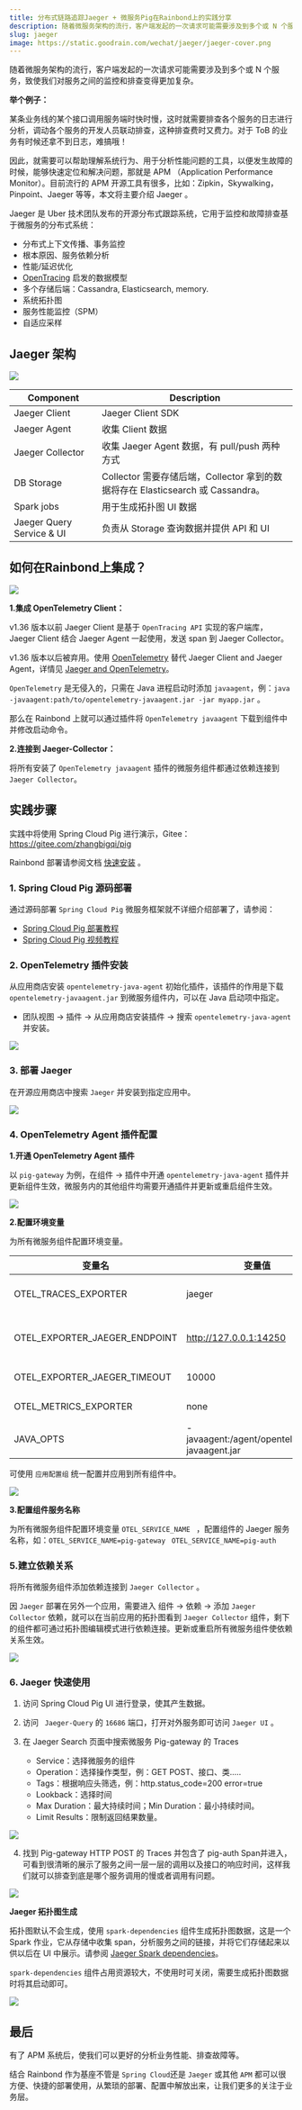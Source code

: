 ```yaml
---
title: 分布式链路追踪Jaeger + 微服务Pig在Rainbond上的实践分享
description: 随着微服务架构的流行，客户端发起的一次请求可能需要涉及到多个或 N 个服务，致使我们对服务之间的监控和排查变得更加复杂
slug: jaeger
image: https://static.goodrain.com/wechat/jaeger/jaeger-cover.png
---
```


随着微服务架构的流行，客户端发起的一次请求可能需要涉及到多个或 N 个服务，致使我们对服务之间的监控和排查变得更加复杂。

**举个例子：**

某条业务线的某个接口调用服务端时快时慢，这时就需要排查各个服务的日志进行分析，调动各个服务的开发人员联动排查，这种排查费时又费力。对于 ToB 的业务有时候还拿不到日志，难搞哦！

因此，就需要可以帮助理解系统行为、用于分析性能问题的工具，以便发生故障的时候，能够快速定位和解决问题，那就是 APM （Application Performance Monitor）。目前流行的 APM 开源工具有很多，比如：Zipkin，Skywalking，Pinpoint、Jaeger 等等，本文将主要介绍 Jaeger 。

Jaeger 是 Uber 技术团队发布的开源分布式跟踪系统，它用于监控和故障排查基于微服务的分布式系统：

- 分布式上下文传播、事务监控
- 根本原因、服务依赖分析
- 性能/延迟优化
- [OpenTracing](http://opentracing.io/) 启发的数据模型
- 多个存储后端：Cassandra, Elasticsearch, memory.
- 系统拓扑图
- 服务性能监控（SPM）
- 自适应采样

## Jaeger 架构

![](https://static.goodrain.com/wechat/jaeger/1.png)

| Component                                     | Description                                                    |
| --------------------------------------------- | -------------------------------------------------------------- |
| Jaeger Client                                 | Jaeger Client SDK                                              |
| Jaeger Agent                                  | 收集 Client 数据                                                   |
| Jaeger Collector                              | 收集 Jaeger Agent 数据，有 pull/push 两种方式                            |
| DB Storage                                    | Collector 需要存储后端，Collector 拿到的数据将存在 Elasticsearch 或 Cassandra。 |
| Spark jobs                                    | 用于生成拓扑图 UI 数据                                                  |
| Jaeger Query Service & UI | 负责从 Storage 查询数据并提供 API 和 UI                                   |

## 如何在Rainbond上集成？

![](https://static.goodrain.com/wechat/jaeger/2.png)

**1.集成 OpenTelemetry Client：**

v1.36 版本以前 Jaeger Client 是基于 `OpenTracing API` 实现的客户端库，Jaeger Client 结合 Jaeger Agent 一起使用，发送 span 到 Jaeger Collector。

v1.36 版本以后被弃用。使用 [OpenTelemetry](https://opentelemetry.io/) 替代  Jaeger Client and Jaeger Agent，详情见 [Jaeger and OpenTelemetry](https://medium.com/jaegertracing/jaeger-and-opentelemetry-1846f701d9f2)。

`OpenTelemetry` 是无侵入的，只需在 Java 进程启动时添加 `javaagent`，例：`java -javaagent:path/to/opentelemetry-javaagent.jar -jar myapp.jar` 。

那么在 Rainbond 上就可以通过插件将 `OpenTelemetry javaagent` 下载到组件中并修改启动命令。

**2.连接到 Jaeger-Collector：**

将所有安装了 `OpenTelemetry javaagent` 插件的微服务组件都通过依赖连接到 `Jaeger Collector`。

## 实践步骤

实践中将使用 Spring Cloud Pig 进行演示，Gitee：https://gitee.com/zhangbigqi/pig

Rainbond 部署请参阅文档 [快速安装](https://www.rainbond.com/docs/quick-start/quick-install) 。

### 1. Spring Cloud Pig 源码部署

通过源码部署 `Spring Cloud Pig` 微服务框架就不详细介绍部署了，请参阅：

- [Spring Cloud Pig 部署教程](https://t.goodrain.com/d/3-springcloud-pig-rainbond)
- [Spring Cloud Pig 视频教程](https://www.bilibili.com/video/BV1MZ4y1b7wW)

### 2. OpenTelemetry 插件安装

从应用商店安装 `opentelemetry-java-agent` 初始化插件，该插件的作用是下载 `opentelemetry-javaagent.jar` 到微服务组件内，可以在 Java 启动项中指定。

- 团队视图 -> 插件 -> 从应用商店安装插件 -> 搜索 `opentelemetry-java-agent` 并安装。

![](https://static.goodrain.com/wechat/jaeger/3.png)

### 3. 部署 Jaeger

在开源应用商店中搜索 `Jaeger` 并安装到指定应用中。

![](https://static.goodrain.com/wechat/jaeger/4.png)

### 4. OpenTelemetry Agent 插件配置

**1.开通 OpenTelemetry Agent 插件**

以 `pig-gateway` 为例，在组件 -> 插件中开通 `opentelemetry-java-agent` 插件并更新组件生效，微服务内的其他组件均需要开通插件并更新或重启组件生效。

![](https://static.goodrain.com/wechat/jaeger/5.png)

**2.配置环境变量**

为所有微服务组件配置环境变量。

| 变量名                                                                                          | 变量值                                                                                                    | 说明                             |
| -------------------------------------------------------------------------------------------- | ------------------------------------------------------------------------------------------------------ | ------------------------------ |
| OTEL_TRACES_EXPORTER                               | jaeger                                                                                                 | 选择 Jaeger exporter             |
| OTEL_EXPORTER_JAEGER_ENDPOINT | http://127.0.0.1:14250 | Jaeger Collector gRPC endpoint |
| OTEL_EXPORTER_JAEGER_TIMEOUT  | 10000                                                                                                  | 超时时间（毫秒）                       |
| OTEL_METRICS_EXPORTER                              | none                                                                                                   | Metrics 导出器                    |
| JAVA_OPTS                                                               | -javaagent:/agent/opentelemetry-javaagent.jar                          | Java 启动参数                      |

可使用 `应用配置组` 统一配置并应用到所有组件中。

![](https://static.goodrain.com/wechat/jaeger/6.png)

**3.配置组件服务名称**

为所有微服务组件配置环境变量 `OTEL_SERVICE_NAME ` ，配置组件的 Jaeger 服务名称，如：`OTEL_SERVICE_NAME=pig-gateway ` `OTEL_SERVICE_NAME=pig-auth `

### 5.建立依赖关系

将所有微服务组件添加依赖连接到 `Jaeger Collector` 。

因 `Jaeger` 部署在另外一个应用，需要进入 组件 -> 依赖 -> 添加 `Jaeger Collector` 依赖，就可以在当前应用的拓扑图看到 `Jaeger Collector` 组件，剩下的组件都可通过拓扑图编辑模式进行依赖连接。更新或重启所有微服务组件使依赖关系生效。

![](https://static.goodrain.com/wechat/jaeger/7.png)

### 6. Jaeger 快速使用

1. 访问 Spring Cloud Pig UI 进行登录，使其产生数据。

2. 访问 ` Jaeger-Query` 的 `16686` 端口，打开对外服务即可访问 `Jaeger UI` 。

3. 在 Jaeger Search 页面中搜索微服务 Pig-gateway 的 Traces

   - Service：选择微服务的组件
   - Operation：选择操作类型，例：GET POST、接口、类.....
   - Tags：根据响应头筛选，例：http.status_code=200 error=true
   - Lookback：选择时间
   - Max Duration：最大持续时间；Min Duration：最小持续时间。
   - Limit Results：限制返回结果数量。

![](https://static.goodrain.com/wechat/jaeger/10.png)

4. 找到 Pig-gateway HTTP POST 的 Traces 并包含了 pig-auth Span并进入，可看到很清晰的展示了服务之间一层一层的调用以及接口的响应时间，这样我们就可以排查到底是哪个服务调用的慢或者调用有问题。

![](https://static.goodrain.com/wechat/jaeger/11.png)

**Jaeger 拓扑图生成**

拓扑图默认不会生成，使用 `spark-dependencies` 组件生成拓扑图数据，这是一个 Spark 作业，它从存储中收集 span，分析服务之间的链接，并将它们存储起来以供以后在 UI 中展示。请参阅 [Jaeger Spark dependencies](https://github.com/jaegertracing/spark-dependencies)。

`spark-dependencies` 组件占用资源较大，不使用时可关闭，需要生成拓扑图数据时将其启动即可。

![](https://static.goodrain.com/wechat/jaeger/9.png)

## 最后

有了 APM 系统后，使我们可以更好的分析业务性能、排查故障等。

结合 Rainbond 作为基座不管是 `Spring Cloud`还是 `Jaeger` 或其他 `APM` 都可以很方便、快捷的部署使用，从繁琐的部署、配置中解放出来，让我们更多的关注于业务层。
